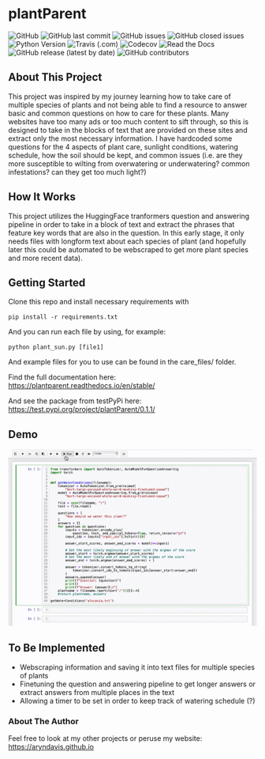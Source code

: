 # plantParent

![GitHub](https://img.shields.io/github/license/aryndavis/plantParent)
![GitHub last commit](https://img.shields.io/github/last-commit/aryndavis/plantParent)
![GitHub issues](https://img.shields.io/github/issues-raw/aryndavis/plantParent)
![GitHub closed issues](https://img.shields.io/github/issues-closed-raw/aryndavis/plantParent)
![Python Version](https://img.shields.io/badge/python-3.8-blue)
![Travis (.com)](https://img.shields.io/travis/com/aryndavis/plantParent)
![Codecov](https://img.shields.io/codecov/c/github/aryndavis/plantParent)
![Read the Docs](https://img.shields.io/readthedocs/plantparent)
![GitHub release (latest by date)](https://img.shields.io/github/v/release/aryndavis/plantParent)
![GitHub contributors](https://img.shields.io/github/contributors/aryndavis/plantParent)

## About This Project

This project was inspired by my journey learning how to take care of multiple species of plants and not being able to find a resource to answer basic and common questions on how to care for these plants. Many websites have too many ads or too much content to sift through, so this is designed to take in the blocks of text that are provided on these sites and extract only the most necessary information. I have hardcoded some questions for the 4 aspects of plant care, sunlight conditions, watering schedule, how the soil should be kept, and common issues (i.e. are they more susceptible to wilting from overwatering or underwatering? common infestations? can they get too much light?)

## How It Works

This project utilizes the HuggingFace tranformers question and answering pipeline in order to take in a block of text and extract the phrases that feature key words that are also in the question. In this early stage, it only needs files with longform text about each species of plant (and hopefully later this could be automated to be webscraped to get more plant species and more recent data). 

## Getting Started

Clone this repo and install necessary requirements with 

```
pip install -r requirements.txt
```

And you can run each file by using, for example:
```
python plant_sun.py [file1]
```
And example files for you to use can be found in the care_files/ folder.

Find the full documentation here: https://plantparent.readthedocs.io/en/stable/

And see the package from testPyPi here: https://test.pypi.org/project/plantParent/0.1.1/

## Demo

![getting water conditions](demo/demo.gif)

## To Be Implemented

* Webscraping information and saving it into text files for multiple species of plants
* Finetuning the question and answering pipeline to get longer answers or extract answers from multiple places in the text
* Allowing a timer to be set in order to keep track of watering schedule (?)


### About The Author

Feel free to look at my other projects or peruse my website: https://aryndavis.github.io
